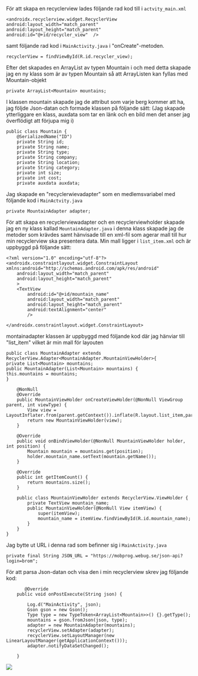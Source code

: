 





För att skapa en recyclerview lades följande rad kod till i `actvity_main.xml`
```
<androidx.recyclerview.widget.RecyclerView
android:layout_width="match_parent"
android:layout_height="match_parent"
android:id="@+id/recycler_view"  />
```
samt följande rad kod i `MainActivity.java` i "onCreate"-metoden.
```
recyclerView = findViewById(R.id.recycler_view);
```

Efter det skapades en ArrayList av typen Mountain i och med detta skapade jag en ny klass som är av typen Mountain så att ArrayListen kan fyllas med
Mountain-objekt
```
private ArrayList<Mountain> mountains;
```
I klassen mountain skapade jag de attribut som varje berg kommer att ha, jag följde Json-datan och formade klassen på följande sätt:
(Jag skapade ytterliggare en klass, auxdata som tar en länk och en bild men det anser jag överflödigt att förjupa mig i)
```
public class Mountain {
    @SerializedName("ID")
    private String id;
    private String name;
    private String type;
    private String company;
    private String location;
    private String category;
    private int size;
    private int cost;
    private auxdata auxdata;
```
Jag skapade en "recyclerwievadapter" som en medlemsvariabel med följande kod i `MainActvity.java`
```
private MountainAdapter adapter;
```

För att skapa en recyclerviewadapter och en recyclerviewholder skapade jag en ny klass kallad `MountainAdapter.java`
i denna klass skapade jag de metoder som krävdes samt hänvisade till en xml-fil som agerar mall till hur min recyclerview ska presentera data. 
Min mall ligger i `list_item.xml` och är uppbyggd på följande sätt:
```
<?xml version="1.0" encoding="utf-8"?>
<androidx.constraintlayout.widget.ConstraintLayout xmlns:android="http://schemas.android.com/apk/res/android"
    android:layout_width="match_parent"
    android:layout_height="match_parent"
    >
    <TextView
        android:id="@+id/mountain_name"
        android:layout_width="match_parent"
        android:layout_height="match_parent"
        android:textAlignment="center"
        />

</androidx.constraintlayout.widget.ConstraintLayout>
```
montainadapter klassen är uppbyggd med följande kod där jag hänviar till "list_item" vilket är min mall för layouten

```
public class MountainAdapter extends RecyclerView.Adapter<MountainAdapter.MountainViewHolder>{
private List<Mountain> mountains;
public MountainAdapter(List<Mountain> mountains) {
this.mountains = mountains;
}

    @NonNull
    @Override
    public MountainViewHolder onCreateViewHolder(@NonNull ViewGroup parent, int viewType) {
        View view = LayoutInflater.from(parent.getContext()).inflate(R.layout.list_item,parent,false);
        return new MountainViewHolder(view);
    }

    @Override
    public void onBindViewHolder(@NonNull MountainViewHolder holder, int position) {
        Mountain mountain = mountains.get(position);
        holder.mountain_name.setText(mountain.getName());
    }

    @Override
    public int getItemCount() {
        return mountains.size();
    }

    public class MountainViewHolder extends RecyclerView.ViewHolder {
        private TextView mountain_name;
        public MountainViewHolder(@NonNull View itemView) {
            super(itemView);
            mountain_name = itemView.findViewById(R.id.mountain_name);
        }
    }
}
```
Jag bytte ut URL i denna rad som befinner sig i `MainActivity.java`
```
private final String JSON_URL = "https://mobprog.webug.se/json-api?login=brom";
```
För att parsa Json-datan och visa den i min recyclerview skrev jag följande kod:

```
       @Override
    public void onPostExecute(String json) {

        Log.d("MainActivity", json);
        Gson gson = new Gson();
        Type type = new TypeToken<ArrayList<Mountain>>() {}.getType();
        mountains = gson.fromJson(json, type);
        adapter = new MountainAdapter(mountains);
        recyclerView.setAdapter(adapter);
        recyclerView.setLayoutManager(new LinearLayoutManager(getApplicationContext()));
        adapter.notifyDataSetChanged();

    }
```


![](android.png)
